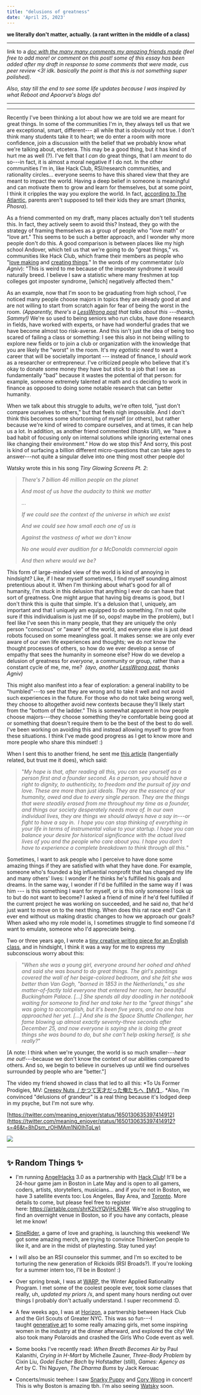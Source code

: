 ```yaml
---
title: "delusions of greatness"
date: 'April 25, 2023'
---
```


**we literally don't matter, actually. (a rant written in the middle of a class)**

* * * * *

link to a *[doc with the many many comments my amazing friends made](https://docs.google.com/document/d/1yCXL6144fO2_3g0GLVUkCbKiJ2M-wY1ZQwOMRLHBXAA/edit)* *(feel free to add more! or comment on this post! some of this essay has been added after my draft in response to some comments that were made, cus peer review <3! idk. basically the point is that this is not something super polished).*

*Also, stay till the end to see some life updates because I was inspired by what Reboot and Apoorva's blogs do!*

* * * * *
* * * * *

Recently I've been thinking a lot about how we are told we are meant for great things. In some of the communities I'm in, they always tell us that we are exceptional, smart, different--- all while that is obviously not true. I don't think many students take it to heart; we do enter a room with more confidence, join a discussion with the belief that we probably know what we're talking about, etcetera. This may be a good thing, but it has kind of hurt me as well (?). I've felt that I *can* do great things, that I am *meant* to do so---in fact, it is almost a moral negative if I do not. In the other communities I'm in, like Hack Club, RSI/research communities, and rationality circles... everyone seems to have this shared view that they are meant to impact the world. Having a deep belief in someone is meaningful and can motivate them to grow and learn for themselves, but at some point, I think it cripples the way you explore the world. In fact, [according to The Atlantic](https://www.theatlantic.com/education/archive/2015/06/the-s-word/397205/), parents aren't supposed to tell their kids they are smart (*thanks, Phosra*). 

As a friend commented on my draft, many places actually don't tell students this. In fact, they actively seem to avoid this? Instead, they go with the strategy of framing themselves as a group of people who "love math" or "love art." This seems to be such a better approach, and I wonder why more people don't do this. A good comparison is between places like my high school Andover, which tell us that we're going to do "great things," vs. communities like Hack Club, which frame their members as people who "[love making](https://hackclub.com/philosophy/) and [creating things](https://site-git-hw.hackclub.dev/hackers-wanted/)." In the words of my commentator (*s/o Agniv*): "This is weird to me because of the imposter syndrome it would naturally breed. I believe I saw a statistic where many freshmen at top colleges got imposter syndrome, [which] negatively affected them."

As an example, now that I'm soon to be graduating from high school, I've noticed many people choose majors in topics they are already good at and are not willing to start from scratch again for fear of being the worst in the room. *(Apparently, there's a [LessWrong post](https://www.lesswrong.com/posts/D4hHASaZuLCW92gMy/is-success-the-enemy-of-freedom-full) that talks about this ---thanks, Sammy!)* We're so used to being seniors who run clubs, have done research in fields, have worked with experts, or have had wonderful grades that we have become almost too risk-averse. And this isn't just the idea of being too scared of failing a class or something: I see this also in not being willing to explore new fields or to join a club or organization with the knowledge that you are likely the "worst" in the room. It's my *egotistic need* to want a career that will be societally important --- instead of finance, I *should* work as a researcher or entrepreneur. I've criticized people who believe that it's okay to donate some money they have but stick to a job that I see as fundamentally "bad" because it wastes the potential of that person: for example, someone extremely talented at math and cs deciding to work in finance as opposed to doing some notable research that can better humanity. 

When we talk about this struggle to adults, we're often told, "just don't compare ourselves to others," but that feels nigh impossible. And I don't think this becomes some shortcoming of myself (or others), but rather because we're kind of wired to compare ourselves, and at times, it can help us a lot. In addition, as another friend commented (*thanks Uli!*), we "have a bad habit of focusing only on internal solutions while ignoring external ones like changing their environment." How do we stop this? And sorry, this post is kind of surfacing a billion different micro-questions that can take ages to answer---not quite a singular delve into one thing most other people do! 

Watsky wrote this in his song *Tiny Glowing Screens Pt. 2*:

> *There's 7 billion 46 million people on the planet*
>
> *And most of us have the audacity to think we matter*
>
> *...*
>
> *If we could see the context of the universe in which we exist*
>
> *And we could see how small each one of us is*
>
> *Against the vastness of what we don't know*
>
> *No one would ever audition for a McDonalds commercial again*
>
> *And then where would we be?*

This form of large-minded view of the world is kind of annoying in hindsight? Like, if I hear myself sometimes, I find myself sounding almost pretentious about it. When I'm thinking about what's good for all of humanity, I'm stuck in this delusion that anything I ever do can have that sort of greatness. One might argue that having big dreams is good, but I don't think this is quite that simple. It's a delusion that I, uniquely, am important and that I uniquely am equipped to do something. I'm not quite sure if this individualism is just me (if so, oops! maybe im the problem), but I feel like I've seen this in many people, that they are uniquely the only person "conscious" or "aware" of the world, and everyone else is just dead robots focused on some meaningless goal. It makes sense: we are only ever aware of our own life experiences and thoughts; we do *not* know the thought processes of others, so how do we ever develop a sense of empathy that sees the humanity in someone else? How do we develop a delusion of greatness for *everyone*, a community or group, rather than a constant cycle of me, me, me?  *(ayo, another [LessWrong post](https://www.lesswrong.com/posts/SMziBSCT9fiz5yG3L/notes-on-empathy), thanks Agniv)*

This might also manifest into a fear of exploration: a general inability to be "humbled"---to see that they are wrong and to take it well and not avoid such experiences in the future. For those who do not take being wrong well, they choose to altogether avoid new contexts because they'll likely start from the "bottom of the ladder." This is somewhat apparent in how people choose majors---they choose something they're comfortable being good at or something that doesn't require them to be the best of the best to do well. I've been working on avoiding this and instead allowing myself to grow from these situations. I think I've made good progress as I get to know more and more people who share this mindset! :) 

When I sent this to another friend, he sent me [this article](https://joinreboot.org/p/the-suicidal-founder) (tangentially related, but trust me it does), which said: 

> "*My hope is that, after reading all this, you can see yourself as a person first and a founder second. As a person, you should have a right to dignity, to authenticity, to freedom and the pursuit of joy and love. These are more than just ideals. They are the essence of our humanity, owed and due to every single person. They are the things that were steadily erased from me throughout my time as a founder, and things our society desperately needs more of. In our own individual lives, they are things we should always have a say in---or fight to have a say in.  I hope you can stop thinking of everything in your life in terms of instrumental value to your startup. I hope you can balance your desire for historical significance with the actual lived lives of you and the people who care about you. I hope you don't have to experience a complete breakdown to think through all this.*"

Sometimes, I want to ask people who I perceive to have done some amazing things if they are satisfied with what they have done. For example, someone who's founded a big influential nonprofit that has changed my life and many others' lives: I wonder if he thinks he's fulfilled his goals and dreams. In the same way, I wonder if I'd be fulfilled in the same way if I was him --- is this something I want for myself, or is this only someone I look up to but do not want to become? I asked a friend of mine if he'd feel fulfilled if the current project he was working on succeeded, and he said *no*, that he'd just want to move on to the next thing. When does this rat race end? Can it ever end without us making drastic changes to how we approach our goals? When asked who my role model is, I sometimes struggle to find someone I'd want to emulate, someone who I'd appreciate being. 

Two or three years ago, I wrote a [tiny creative writing piece for an English class](https://www.clairebookworm.com/posts/great-things), and in hindsight, I think it was a way for me to express my subconscious worry about this: 

> "*When she was a young girl, everyone around her oohed and ahhed and said she was bound to do great things. The girl's paintings covered the wall of her beige-colored bedroom, and she felt she was better than Van Gogh, "borned in 1853 in the Netherlands," as she matter-of-factly told everyone that entered her room, her beautiful Buckingham Palace. [...] She spends all day doodling in her notebook waiting for someone to find her and take her to the "great things" she was going to accomplish, but it's been five years, and no one has approached her yet. [...] And she is the Space Shuttle Challenger, her fame blowing up almost exactly seventy-three seconds after December 25, and now everyone is saying she is doing the great things she was bound to do, but she can't help asking herself, is she really?*"

[A note: I think when we're younger, the world is so much smaller---*hear me out!*---because we don't know the context of our abilities compared to others. And so, we begin to believe in ourselves up until we find ourselves surrounded by people who are "better."]

The video my friend showed in class that led to all this: *To Us Former Prodigies, MV: [Creepy Nuts  / かつて天才だった俺たちへ【MV】](https://www.youtube.com/watch?v=_dAzUOzWvrk). *Also, I'm convinced "delusions of grandeur" is a real thing because it's lodged deep in my psyche, but I'm not sure why.

[https://twitter.com/meaning_enjoyer/status/1650130635397414912](https://twitter.com/meaning_enjoyer/status/1650130635397414912?s=46&t=8hDsm_rOHMAm1Ni0IhTqLw)

![](https://substackcdn.com/image/fetch/w_1456,c_limit,f_auto,q_auto:good,fl_progressive:steep/https%3A%2F%2Fsubstack-post-media.s3.amazonaws.com%2Fpublic%2Fimages%2F45860d71-cd40-4320-b07f-640e72fc5269_1110x948.png)

* * * * *

## ✨ Random Things ✨

-   I'm running [AngelHacks](https://angelhacks.hackclub.com/) 3.0 as a partnership with [Hack Club](https://hackclub.com/)! It'll be a 24-hour game jam in Boston in Late May and is open to all gamers, coders, artists, storytellers, musicians... and if you're not in Boston, we have 3 satellite events too: Los Angeles, Bay Area, and [Toronto](https://angelhacksto.hackclub.com/). More details to come, but please feel free to register here: <https://airtable.com/shrK2lcYQVjHLKNf4>. We're also struggling to find an overnight venue in Boston, so if you have any contacts, please let me know!

-   [SineRider](https://sinerider.com/), a game of love and graphing, is launching this weekend! We got some amazing merch, are trying to convince ThinkerCon people to like it, and are in the midst of playtesting. Stay tuned yay!

-   I will also be an RSI counselor this summer, and I'm so excited to be torturing the new generation of Rickoids (RSI Broads?). If you're looking for a summer intern too, I'll be in Boston! :)

-   Over spring break, I was at [WARP](https://www.warp.camp/), the Winter Applied Rationality Program. I met some of the coolest people ever, took some classes that really, uh, *updated my priors /s*, and spent many hours nerding out over things I probably don't actually understand. I super recommend :D.

-   A few weeks ago, I was at [Horizon](https://horizon.hackclub.com/), a partnership between Hack Club and the Girl Scouts of Greater NYC. This was so fun---I taught [generative art](http://github.com/clairebookworm/generative-art-workshop/) to some really amazing girls, met some inspiring women in the industry at the dinner afterward, and explored the city! We also took many Polaroids and crashed the Girls Who Code event as well.

-   Some books I've recently read: *When Breath Becomes Air* by Paul Kalanithi, *Crying in H-Mart* by Michelle Zauner, *Three-Body Problem* by Cixin Liu, *Godel Escher Bach* by Hofstadter (still), *Games: Agency as Art* by C. Thi Nguyen, *The Dharma Bums* by Jack Kerouac

-   Concerts/music teehee: I saw [Snarky Puppy](https://open.spotify.com/artist/7ENzCHnmJUr20nUjoZ0zZ1?si=VrjmecwTQ72OV2ojVBYg-w) and [Cory Wong](https://open.spotify.com/artist/6xt9sJmmyYwWkJv8A6ssiU?si=0r4jW5JOSoqlWMJuLVHD9Q) in concert! This is why Boston is amazing tbh. I'm also seeing [Watsky](https://open.spotify.com/artist/3mJ9GlkLzj8Ka7Z7EQaCMi?si=T2VZYgUMRXKSShkyyJCgSg) soon.